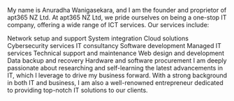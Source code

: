 My name is Anuradha Wanigasekara, and I am the founder and proprietor of apt365 NZ Ltd. At apt365 NZ Ltd, we pride ourselves on being a one-stop IT company, 
offering a wide range of ICT services. Our services include:

Network setup and support
System integration
Cloud solutions
Cybersecurity services
IT consultancy
Software development
Managed IT services
Technical support and maintenance
Web design and development
Data backup and recovery
Hardware and software procurement
I am deeply passionate about researching and self-learning the latest advancements in IT, which I leverage to drive my business forward. With a strong background in both IT and 
business, I am also a well-renowned entrepreneur dedicated to providing top-notch IT solutions to our clients.

<!---
Anu78/Anu78 is a ✨ special ✨ repository because its `README.md` (this file) appears on your GitHub profile.
You can click the Preview link to take a look at your changes.
--->
